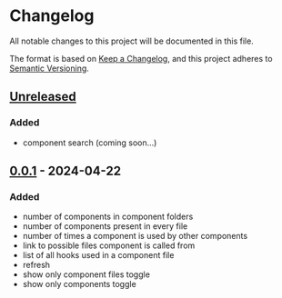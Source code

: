 # Changelog

All notable changes to this project will be documented in this file.

The format is based on [Keep a Changelog](https://keepachangelog.com/en/1.1.0/),
and this project adheres to [Semantic Versioning](https://semver.org/spec/v2.0.0.html).

## [Unreleased]

### Added

- component search (coming soon...)

## [0.0.1] - 2024-04-22

### Added

- number of components in component folders
- number of components present in every file
- number of times a component is used by other components
- link to possible files component is called from
- list of all hooks used in a component file
- refresh
- show only component files toggle
- show only components toggle

[unreleased]: https://github.com/Sourcepride/react-component-profiler/releases/tag/0.0.1...HEAD
[0.0.1]: https://github.com/Sourcepride/react-component-profiler/releases/tag/0.0.1
